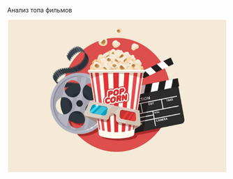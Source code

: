 
Анализ топа фильмов

<p align="center"><img src="https://github.com/ArtemPlgn/Data_analyst_project/blob/main/top_movies/top_movies.jpg" border="0" style='width:500px;height:350px'/>
